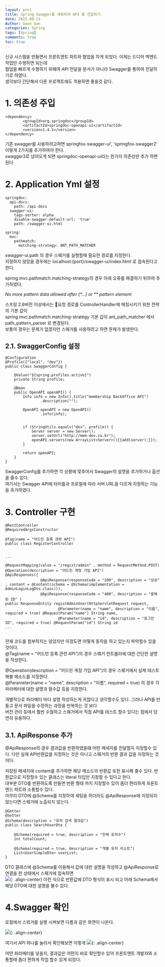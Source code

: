 ```yaml
---
layout: post
title: Spring Swagger를 세팅하여 API 를 전달하기
date: 2022-08-21
Author: Geon Son
categories: Spring
tags: [Spring]
comments: true
toc: true    
---
```


신규 시스템을 만들면서 프론트엔트 파트와 협업을 하게 되었다. 이제는 드디어 백엔드 작업만 수행하면 되는데  
협업을 빠르게 수행하기 위해여 API 전달을 문서가 아니라 Swagger를 통하여 전달하기로 하였다.  
생각보다 간단해서 다른 프로젝트에도 적용하면 좋을것 같다.

# 1. 의존성 주입
```
<dependency>
		<groupId>org.springdoc</groupId>
		<artifactId>springdoc-openapi-ui</artifactId>
		<version>1.4.1</version>
</dependency>
```
기존 swagger를 사용하려고하면 springfox-swagger-ui', 'springfox-swagger2' 이렇게 2가지를 추가하여야 한다.  
swagger3로 넘어오게 되면 springdoc-openapi-ui라는 한가지 의존성만 추가 하면 된다


# 2. Application Yml 설정

~~~
springdoc:
  api-docs:
    path: /api-docs
  swagger-ui:
    tags-sorter: alpha
    disable-swagger-default-url: 'true'
    path: /swagger-ui.html

spring:
  mvc:
    pathmatch:
      matching-strategy: ANT_PATH_MATCHER		
~~~

swagger-ui.path 의 경우 스웨거를 실행할때 필요한 경로를 지정한다.  
지정하지 않았을 경우에는 localhost:{port}/swagger-ui/index.html 로 접속된다고 한다.

spring.mvc.pathmatch.matching-strategy의  경우 아래 오류를 해결하기 위하여 추가하였다.

*No more pattern data allowed after {&#42;...} or &#42;&#42; pattern element*

스프링 2.6버전 이상에서는 요청 경로를 ControllerHandler에 매칭시키기 위한 전략의 기본 값이  
spring.mvc.pathmatch.matching-strategy 기본 값이 ant_path_matcher 에서 path_pattern_parser 로 변경된다.  
보통의 경우는 문제가 없겠지만 스웨거를 사용하려고 하면 문제가 발생한다.



## 2.1. SwaggerConfig 설정


~~~
@Configuration
@Profile({"local", "dev"})
public class SwaggerConfig {

    @Value("${spring.profiles.active}")
    private String profile;

    @Bean
    public OpenAPI openAPI() {
        Info info = new Info().title("membership BackOffice API")
                .description("");

        OpenAPI openAPI = new OpenAPI()
                .info(info);


        if (StringUtils.equals("dev", profile)) {
            Server server = new Server();
            server.setUrl("http://mem-dev.co.kr");
            openAPI.servers(new ArrayList<Server>(){{add(server);}});
        }

        return openAPI;
    }
}
~~~

SwaggerConfig를 추가하면 각 상황에 맟추어서 Swagger의  설명을 추가하거나 옵션을 줄수 있다.  
여기서는 Swagger API에 타이틀과 프로필에 따라 서버 URL을 다르게 지정하는 기능을 추가하였다.  


# 3. Controller 구현

```
@RestController
@RequiredArgsConstructor

@Tag(name = "어드민 등록 관련 API")
public class RegisterController


...

@RequestMapping(value = "/regist/admin" , method = RequestMethod.POST)
@Operation(description = "어드민 계정 가입 API")
@ApiResponses({
				@ApiResponse(responseCode = "200", description = "성공" , content = @Content(schema = @Schema(implementation = AdminLoginLogDto.class))),
				@ApiResponse(responseCode = "400", description = "중복된 ID" )
public ResponseEntity registAdminUser(HttpServletRequest request,
						@Parameter(name = "name", description = "이름", required = true) @RequestParam("name") String name,
						@Parameter(name = "id", description = "로그인 ID", required = true) @RequestParam("id") String id
...						


```
전체 코드를 첨부하지는 않았지만 이정도면 어떻게 동작을 하고 있는지 파악할수 있을 것이다.  
@Tag(name = "어드민 등록 관련 API")의 경우 스웨거 컨트롤러에 대한 간단한 설명을 작성한다.

@Operation(description = "어드민 계정 가입 API")의 경우 스웨거에서 실제 테스트 해볼 메소드를 지정한다.  
@Parameter(name = "name", description = "이름", required = true) 의 경우 각 파라메터에 대한 설명과 필수값 등을 지정한다.

개별적으로 파라메터 마다 설명 작성하는게 귀찮다고 생각할수도 있다. 그러나 API를 만들고 문서 파일을 수정하는 과정을 반복하는 것 보다  
버전 관리 등에서 훨씬 수월하고 스웨거에서 직접 API를 테스트 할수 있다는 점에서 당연히 유용하다.


## 3.1. ApiResponse 추가

@ApiResponse의 경우 결과값을 반환하였을떄 어떤 메세지를 전달할지 지정할수 있다. 다만 실제 API반환값을 지정하는 것은 아니고 스웨거의 반환 결과 값을 지정하는 것이다.  

저장된 메세지에 content를 추가하면 해당 메소드의 반환값 또한 표시해 줄수 있다. 반환값으로 지정할수 있는 클래스는 literal 타입만 지정할 수 있다고 한다.  
대부분 DTO를 반환하도록 만들면 반환 형태 까지 지정할수 있어 좀더 편리하게 프론트엔드 파트와 소통할수 있다.  
아무리 DTO에 @Schema를 지정하여 세팅을 하더라도 @ApiResponse에 지정되지 않는다면 스웨거에 노출되지 않는다.

~~~
@Getter
@Setter
@Schema(description = "유저 검색 결과값")
public class SearchUserDto {

    @Schema(required = true, description = "전체 유저수")
    int totalCount;

    @Schema(required = true, description = "개별 유저 리스트")
    List<UserSimpleDto> userList;
}
~~~
DTO 클래스에 @Schema를 이용해서 값에 대한 설명을 작성하고 @ApiResponse로 연결을 한 상태에서 스웨거에 접속하면  
![](/images/spring/sdi48vmqrvf.png){: .align-center}
이런 식으로 반환값에 DTO 형식이 표시 되고 아래 Schema에서 해당 DTO에 대한 설명을 볼수 있다.


# 4.Swagger 확인

로컬에서 스워거를 실행 시켜보면 다름과 같은 화면이 나온다.

![](/images/spring/s2dff425ahoo.png){: .align-center}

여기서 API 하나를 눌러서 확인해보면 이렇게
![](/images/spring/ge46geety.png){: .align-center}

어떤 파라메터를 넣을지, 결과값은 어떤지 바로 확인할수 있어 프론트엔트 개발자와 소통할때 좀더 편하게 작업 할수 있게 되었다.  
